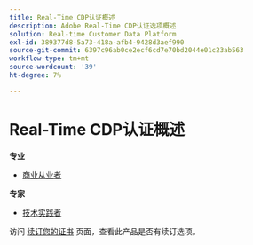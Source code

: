 ```yaml
---
title: Real-Time CDP认证概述
description: Adobe Real-Time CDP认证选项概述
solution: Real-time Customer Data Platform
exl-id: 389377d8-5a73-418a-afb4-9428d3aef990
source-git-commit: 6397c96ab0ce2ecf6cd7e70bd2044e01c23ab563
workflow-type: tm+mt
source-wordcount: '39'
ht-degree: 7%

---
```


# Real-Time CDP认证概述

**专业**

* [商业从业者](/help/certifications/rtcdp/rtcdp-p-business.md) <!--AD0-E602-->

**专家**

* [技术实践者](/help/certifications/rtcdp/rtcdp-e-technical.md) <!--AD0-E600 and E601-->

访问 [续订您的证书](/help/certifications/renew.md) 页面，查看此产品是否有续订选项。
